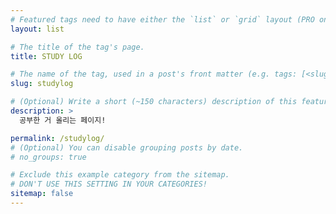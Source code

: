 ```yaml
---
# Featured tags need to have either the `list` or `grid` layout (PRO only).
layout: list

# The title of the tag's page.
title: STUDY LOG

# The name of the tag, used in a post's front matter (e.g. tags: [<slug>]).
slug: studylog

# (Optional) Write a short (~150 characters) description of this featured tag.
description: >
  공부한 거 올리는 페이지!

permalink: /studylog/
# (Optional) You can disable grouping posts by date.
# no_groups: true

# Exclude this example category from the sitemap.
# DON'T USE THIS SETTING IN YOUR CATEGORIES!
sitemap: false
---
```

